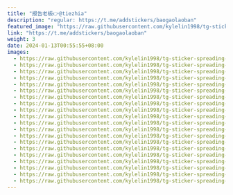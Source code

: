```yaml
---
title: "报告老板👉@tiezhia"
description: "regular: https://t.me/addstickers/baogaolaoban"
featured_image: "https://raw.githubusercontent.com/kylelin1998/tg-sticker-spreading-worldwide-images/main/img/b45580a3-c344-4013-99f4-8f3905c216c2.jpg"
link: "https://t.me/addstickers/baogaolaoban"
weight: 3
date: 2024-01-13T00:55:55+08:00
images:
  - https://raw.githubusercontent.com/kylelin1998/tg-sticker-spreading-worldwide-images/main/img/b45580a3-c344-4013-99f4-8f3905c216c2.jpg
  - https://raw.githubusercontent.com/kylelin1998/tg-sticker-spreading-worldwide-images/main/img/9e88a894-2db1-492d-b0c4-fb833f95d16b.jpg
  - https://raw.githubusercontent.com/kylelin1998/tg-sticker-spreading-worldwide-images/main/img/40c6959f-90b8-4f2e-8db2-7de4623e0307.jpg
  - https://raw.githubusercontent.com/kylelin1998/tg-sticker-spreading-worldwide-images/main/img/833b2f4b-0290-4c29-9450-f04d2faff8a2.jpg
  - https://raw.githubusercontent.com/kylelin1998/tg-sticker-spreading-worldwide-images/main/img/ded4eb36-3432-438c-a463-efa6b9a78a47.jpg
  - https://raw.githubusercontent.com/kylelin1998/tg-sticker-spreading-worldwide-images/main/img/62a20ce6-5b1b-4547-b800-eae31b65a121.jpg
  - https://raw.githubusercontent.com/kylelin1998/tg-sticker-spreading-worldwide-images/main/img/4e4a0231-6eef-47c8-bd3e-39f4e0ee34f0.jpg
  - https://raw.githubusercontent.com/kylelin1998/tg-sticker-spreading-worldwide-images/main/img/c29eefff-321c-4977-aef7-8de35caa84af.jpg
  - https://raw.githubusercontent.com/kylelin1998/tg-sticker-spreading-worldwide-images/main/img/8a0046b9-c6f3-4d84-aaa7-d5de86f7f3f3.jpg
  - https://raw.githubusercontent.com/kylelin1998/tg-sticker-spreading-worldwide-images/main/img/6265bdb2-8122-4b46-919b-abb2f001196a.jpg
  - https://raw.githubusercontent.com/kylelin1998/tg-sticker-spreading-worldwide-images/main/img/d584d3c8-44b5-43f0-b632-7003a7b37e42.jpg
  - https://raw.githubusercontent.com/kylelin1998/tg-sticker-spreading-worldwide-images/main/img/6523aa0e-a473-474d-9eab-523d6008d5c9.jpg
  - https://raw.githubusercontent.com/kylelin1998/tg-sticker-spreading-worldwide-images/main/img/d61ad515-977f-4129-9c68-1b795868caa3.jpg
  - https://raw.githubusercontent.com/kylelin1998/tg-sticker-spreading-worldwide-images/main/img/34848792-1d38-438d-98ef-c5bca30439ab.jpg
  - https://raw.githubusercontent.com/kylelin1998/tg-sticker-spreading-worldwide-images/main/img/10c8b12d-6a93-47af-b8f4-0eb5b22c588c.jpg
  - https://raw.githubusercontent.com/kylelin1998/tg-sticker-spreading-worldwide-images/main/img/f1f43895-012b-40e5-a1a9-b7b51fd5ca32.jpg
  - https://raw.githubusercontent.com/kylelin1998/tg-sticker-spreading-worldwide-images/main/img/d69e4725-3887-46b9-affc-b795456fb25a.jpg
  - https://raw.githubusercontent.com/kylelin1998/tg-sticker-spreading-worldwide-images/main/img/af9ee80f-1025-4243-bd5d-01850dce3dc7.jpg
  - https://raw.githubusercontent.com/kylelin1998/tg-sticker-spreading-worldwide-images/main/img/fa98a2dc-d874-42ad-874e-7e885133bad1.jpg
  - https://raw.githubusercontent.com/kylelin1998/tg-sticker-spreading-worldwide-images/main/img/cde06499-4787-43b0-859b-3e230b4d3dea.jpg
---
```


